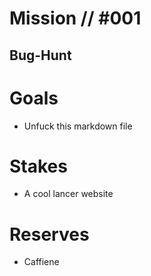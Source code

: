 # Mission // #001
## Bug-Hunt
# Goals
- Unfuck this markdown file

# Stakes
- A cool lancer website

# Reserves
- Caffiene 